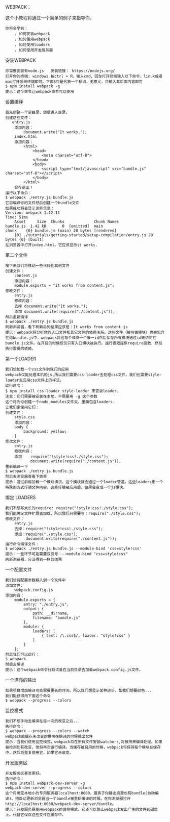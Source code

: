WEBPACK：

这个小教程将通过一个简单的例子来指导你。

	你将会学到：
		. 如何安装webpack
		. 如何使用webpack
		. 如何使用loaders
		. 如何使用开发服务器
安装WEBPACK
	
	你需要安装有node.js   安装链接： https://nodejs.org/
	打开你的终端: windows 按ctrl + R，输入cmd，回车打开终端输入以下命令，linux或者mac打开系统终端即可。下面$只是代表一个标识，无意义，只输入其后面内容即可
	$ npm install webpack -g
	提示：这个命令让webpack命令可以使用
	
设置编译

	首先创建一个空目录，然后进入目录。
	创建这些文件：
	   entry.js
		添加内容：
			document.write("It works.");
		index.html
		添加内容：
			<html>
			    <head>
			        <meta charset="utf-8">
			    </head>
			    <body>
			        <script type="text/javascript" src="bundle.js" charset="utf-8"></script>
			    </body>
			</html> 
		保存退出！
	运行以下命令：
	$ webpack ./entry.js bundle.js
	它将编译你的文件然后创建一个bundle文件
	如果成功将会显示这些信息：
	Version: webpack 1.12.11
	Time: 51ms
	    Asset     Size  Chunks             Chunk Names
	bundle.js  1.42 kB       0  [emitted]  main
	chunk    {0} bundle.js (main) 28 bytes [rendered]
	    [0] ./tutorials/getting-started/setup-compilation/entry.js 28 bytes {0} [built]
	在浏览器中打开index.html。它应该显示it works.

第二个文件

	接下来我们将移动一些代码到其他文件
	创建文件：
		content.js
		添加内容：
		module.exports = "it works from content.js";
	修改文件：
		entry.js
		修改内容：
		去掉 document.write("It works.");
		添加 document.write(require("./content.js"));
	然后重新编译
	$ webpack ./entry.js bundle.js
	刷新浏览器，看下刷新后的结果应该是：It works from content.js
	提示：webpack将分析你的入口文件和其它文件的依赖关系。这些文件（被叫做模块）也被包含在你bundle.js中，webpack将给每个模块一个唯一id然后保存所有模块通过id来访问在bundle.js文件。在开启的时候仅仅只有入口模块被执行。运行很短提供require函数，然后执行需要的依赖。
	
第一个LOADER

	我们想加载一个css文件到我们的应用
	webpack仅能处理本机的js,所以我们需要css-loader去处理css文件。我们也需要style-loader去应用css文件上的样式。
	运行命令：
	$ npm install css-loader style-loader 来安装loader.
	注意：它们需要被安装在本地，不需要用 -g 这个参数
	这个将为你创建一个node_modules文件夹，里面包含loaders.
	让我们来使用它们：
	创建文件：
		style.css
		添加内容：
		body {
		    background: yellow;
		}
	修改文件：
		entry.js
		修改内容：
		添加    require("!style!css!./style.css");
  			   document.write(require("./content.js"));
	重新编译一下
	$ webpack ./entry.js bundle.js
	然后去浏览器查看下效果
	提示：通过前缀加载一个模块请求，这个模块就会通过一个loader管道。这些loaders用一个特殊的方式传输文件内容。这些传输被应用后，结果会变成一个js模块。
	
绑定 LOADERS
	
	我们不想写太长的require: require("!style!css!./style.css");
	我们能绑定文件扩展去加载，所以我们只需要写：require("./style.css");
	修改文件：
		entry.js
		去掉：require("!style!css!./style.css");
		添加：require("./style.css");
			 document.write(require("./content.js"));
    运行命令编译文件：
   	$ webpack ./entry.js bundle.js --module-bind 'css=style!css'
   	提示：一些环节可能需要双引号：--module-bind "css=style!css"
   	刷新浏览器，应该得到一样的结果
   	
 一个配置文件
 	
 	我们想将配置参数移入到一个文件中
 	添加文件:
 		webpack.config.js
 	添加内容：
 		module.exports = {
		    entry: "./entry.js",
		    output: {
		        path: __dirname,
		        filename: "bundle.js"
		    },
		    module: {
		        loaders: [
		            { test: /\.css$/, loader: "style!css" }
		        ]
		    }
		};
	然后我们可以运行：
	$ webpack
	然后去编译
	提示：这个webpack命令行将试着在当前目录去加载webpack.config.js文件。
	
一个漂亮的输出

	如果项目增加编译可能需要更长的时间。所以我们想显示某种进步，如我们想要颜色...
	我们能获得用下面这个命令
	$ webpack --progress --colors
	
监控模式

	我们不想手动去编译在每一次的改变之后...
	执行命令：
	$ webpack --progress --colors --watch
	webpack能缓存未改变的模块在编译的时候输出文件
	提示：当我们使用监控模式，webpack将在所有文件安装watchers,将被用来编译处理。如果被检测到有改变，他将再次运行编译。当缓存被启用的时候，webpack将保持每个模块在缓存中，然后将重复使用它，如果它未改变。
	
开发服务区
	
	开发服务区甚至更好。
	执行命令：
	$ npm install webpack-dev-server -g
	webpack-dev-server --progress --colors
	这个将绑定本地小的专用服务器localhost:8080，服务于你静态资源也有bundle(自动编译)。他自动更新浏览器当一个bundle被重新编译的时候。在你浏览器打开
	http://localhost:8080/webpack-dev-server/bundle。
	提示：开发服务器使用webpack的监控模式。它还可以防止webpack发出产生的文件到磁盘上。代替它保存这些文件在缓存中。
	
	
	